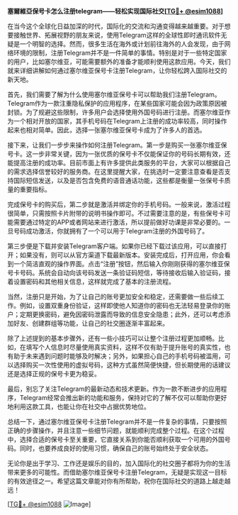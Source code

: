 **塞爾維亞保号卡怎么注册telegram——轻松实现国际社交[[TG💪+ @esim1088](https://t.me/s/esim1088)]**

在当今这个全球化日益加深的时代，国际化的交流和沟通变得越来越重要。对于想要接触世界、拓展视野的朋友来说，使用Telegram这样的全球性即时通讯软件无疑是一个明智的选择。然而，很多生活在海外或计划前往海外的人会发现，由于网络环境的限制，注册Telegram并不是一件简单的事情。特别是对于一些特定国家的用户，比如塞尔维亚，可能需要额外的准备才能顺利使用这款应用。今天，我们就来详细讲解如何通过塞尔维亚保号卡注册Telegram，让你轻松跨入国际社交的新天地。

首先，我们需要了解为什么使用塞尔维亚保号卡可以帮助我们注册Telegram。Telegram作为一款注重隐私保护的应用程序，在某些国家可能会因为政策原因被封锁。为了规避这些限制，许多用户会选择使用外国号码进行注册。而塞尔维亚作为一个相对开放的国家，其手机号码在Telegram上注册的成功率较高，同时操作起来也相对简单。因此，选择一张塞尔维亚保号卡成为了许多人的首选。

接下来，让我们一步步来操作如何注册Telegram。第一步是购买一张塞尔维亚保号卡。这一步非常关键，因为一张优质的保号卡不仅能保证你的号码长期有效，还能提高注册的成功率。目前市面上有许多提供此类服务的平台，大家可以根据自己的需求选择信誉较好的服务商。在这里提醒大家，在挑选时一定要注意查看是否支持国际短信发送，以及是否包含免费的语音通话功能，这些都是衡量一张保号卡质量的重要指标。

完成保号卡的购买后，第二步就是激活并绑定你的手机号码。一般来说，激活过程很简单，只需按照卡片附带的说明书操作即可。不过需要注意的是，有些保号卡可能需要通过特定的APP或者网站来进行激活，所以提前做好功课是非常必要的。一旦号码成功激活，你就拥有了一个可以用于Telegram注册的外国号码了。

第三步便是下载并安装Telegram客户端。如果你已经下载过该应用，可以直接打开；如果没有，则可以从官方渠道下载最新版本。安装完成后，打开应用，你会看到一个简洁直观的操作界面。点击“注册”按钮，然后输入你刚刚获得的塞尔维亚保号卡号码。系统会自动向该号码发送一条验证码短信，等待接收后输入验证码，接着设置密码和其他相关信息，这样就完成了基本的注册流程。

当然，注册只是开始，为了让自己的账号更加安全和稳定，还需要做一些后续工作。例如，设置双重身份验证，这样即使他人知道你的密码也无法轻易登录你的账户；定期更换密码，避免因密码泄露而导致的信息安全隐患；此外，还可以考虑添加好友、创建群组等功能，让自己的社交圈逐渐丰富起来。

除了上述提到的基本步骤外，还有一些小技巧可以让整个注册过程更加顺畅。比如，在填写个人信息时尽量使用真实资料，这样不仅有助于提升账号的真实性，也有助于未来遇到问题时能够及时解决；另外，如果担心自己的手机号码被滥用，可以选择购买一次性使用的虚拟号码，这种方式虽然简便快捷，但长期使用的话建议还是选择正规的保号卡更为稳妥。

最后，别忘了关注Telegram的最新动态和技术更新。作为一款不断进步的应用程序，Telegram经常会推出新的功能和服务，保持对它的了解不仅可以帮助你更好地利用这款工具，也能让你在社交中占据优势地位。

总结一下，通过塞尔维亚保号卡注册Telegram并不是一件复杂的事情，只要按照正确的步骤操作，并且注意一些细节问题，就能顺利完成整个过程。在这个过程中，选择合适的保号卡至关重要，它直接关系到你能否顺利获取一个可用的外国号码。同时，也要养成良好的使用习惯，确保自己的账号始终处于安全状态。

无论你是出于学习、工作还是娱乐的目的，加入国际化的社交圈子都将为你的生活带来更多的可能性。而借助塞尔维亚保号卡注册Telegram，无疑是实现这一目标的有效途径之一。希望这篇文章能对你有所帮助，祝你在国际社交的道路上越走越远！

[[TG💪+ @esim1088](https://t.me/s/esim1088) ![Image](https://i.postimg.cc/4NQfJmqS/Snipaste-2025-05-13-00-14-12.png)]